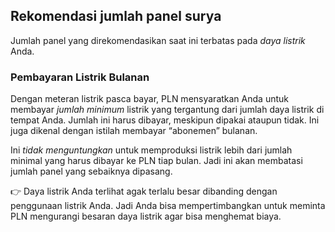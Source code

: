 ## Rekomendasi jumlah panel surya

Jumlah panel yang direkomendasikan saat ini terbatas pada _daya listrik_ Anda.

### Pembayaran Listrik Bulanan

Dengan meteran listrik pasca bayar, PLN mensyaratkan Anda untuk membayar _jumlah minimum_ listrik yang 
tergantung dari jumlah daya listrik di tempat Anda. Jumlah ini harus dibayar, meskipun dipakai ataupun tidak. Ini juga 
dikenal dengan istilah membayar “abonemen” bulanan.

Ini _tidak menguntungkan_ untuk memproduksi listrik lebih dari jumlah minimal yang harus dibayar ke PLN tiap bulan. 
Jadi ini akan membatasi jumlah panel yang sebaiknya dipasang.

👉 Daya listrik Anda terlihat agak terlalu besar dibanding dengan penggunaan listrik Anda. Jadi Anda bisa 
mempertimbangkan untuk meminta PLN mengurangi besaran daya listrik agar bisa menghemat biaya.